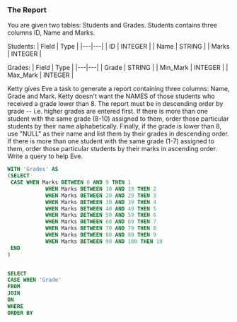 ### The Report

You are given two tables: Students and Grades. Students contains three columns ID, Name and Marks.

Students: 
|  Field | Type |
|---|---|
| ID | INTEGER   |
| Name | STRING  |
| Marks | INTEGER   |

Grades: 
|  Field | Type |
|---|---|
| Grade | STRING   |
| Min_Mark | INTEGER  |
| Max_Mark | INTEGER  |


Ketty gives Eve a task to generate a report containing three columns: Name, Grade and Mark. 
Ketty doesn't want the NAMES of those students who received a grade lower than 8. 
The report must be in descending order by grade -- i.e. higher grades are entered first. 
If there is more than one student with the same grade (8-10) assigned to them, order those particular students by their name alphabetically. 
Finally, if the grade is lower than 8, use "NULL" as their name and list them by their grades in descending order. 
If there is more than one student with the same grade (1-7) assigned to them, order those particular students by their marks in ascending order.
Write a query to help Eve.

```sql
WITH 'Grades' AS
(SELECT 
 CASE WHEN Marks BETWEEN 0 AND 9 THEN 1
            WHEN Marks BETWEEN 10 AND 19 THEN 2
            WHEN Marks BETWEEN 20 AND 29 THEN 3
            WHEN Marks BETWEEN 30 AND 39 THEN 4
            WHEN Marks BETWEEN 40 AND 49 THEN 5
            WHEN Marks BETWEEN 50 AND 59 THEN 6
            WHEN Marks BETWEEN 60 AND 69 THEN 7
            WHEN Marks BETWEEN 70 AND 79 THEN 8
            WHEN Marks BETWEEN 80 AND 89 THEN 9
            WHEN Marks BETWEEN 90 AND 100 THEN 10
 END
)


SELECT
CASE WHEN 'Grade'
FROM 
JOIN
ON
WHERE
ORDER BY
```



